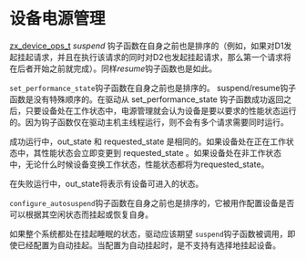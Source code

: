 <!---

# Device power management

The [zx_device_ops_t][device] *suspend* hook is sequenced before itself (e.g.
if a request to suspend to D1 happens, and while that is being executed a
request to suspend to D2 happens, the first will finish before the latter
begins). It is also sequenced before the *resume* hook.

The `set_performance_state` hook is sequenced before itself.
It has no particular ordering with suspend/resume hooks.
After the driver returns from the set_performance_state hook with success,
it is assumed by power manager that the device is operating at the requested
performance state whenever the device is in working state. Since the hook only
executes on the driver host's main thread, multiple requests are not executed
concurrently.
On success, the out_state and the requested_state is same. If the device is in a
working state, the performance state will be changed to requested_state immediately.
If the device is in non-working state, the performance state will be the requested_state
whenever the device transitions to working state.
On failure, the out_state will have the state that the device can go into.

The `configure_autosuspend` hook is sequenced before itself and is used to configure whether
devices can suspend or resume themselves depending on their idleness. The hook is called with
the deepest sleep state the device is expected to be in which is when the device is suspended.
If the entire system is being suspended to a sleep state, the driver should expect `suspend`
hook to be called, even if the auto suspend is configured. It is not supported to selectively
suspend a device when auto suspend is configured.

--->

# 设备电源管理

 [zx_device_ops_t][device] *suspend* 钩子函数在自身之前也是排序的（例如，如果对D1发起挂起请求，并且在执行该请求的同时对D2也发起挂起请求，那么第一个请求将在后者开始之前就完成）。同样*resume*钩子函数也是如此。

`set_performance_state`钩子函数在自身之前也是排序的。 suspend/resume钩子函数是没有特殊顺序的。在驱动从 set_performance_state 钩子函数成功返回之后，只要设备处在工作状态中，电源管理就会认为设备是要以要求的性能状态运行的。因为钩子函数仅在驱动主机主线程运行，则不会有多个请求需要同时运行。

成功运行中，out_state 和 requested_state 是相同的。如果设备处在正在工作状态中，其性能状态会立即变更到 requested_state 。如果设备处在非工作状态中，无论什么时候设备变换工作状态，性能状态都将为requested_state。

在失败运行中，out_state将表示有设备可进入的状态。

  `configure_autosuspend`钩子函数在自身之前也是排序的，它被用作配置设备是否可以根据其空闲状态而挂起或恢复自身。

如果整个系统都处在挂起睡眠的状态，驱动应该期望 `suspend`钩子函数被调用，即使已经配置为自动挂起。当配置为自动挂起时，是不支持有选择地挂起设备。


[device]: /src/lib/ddk/include/lib/ddk/device.h
